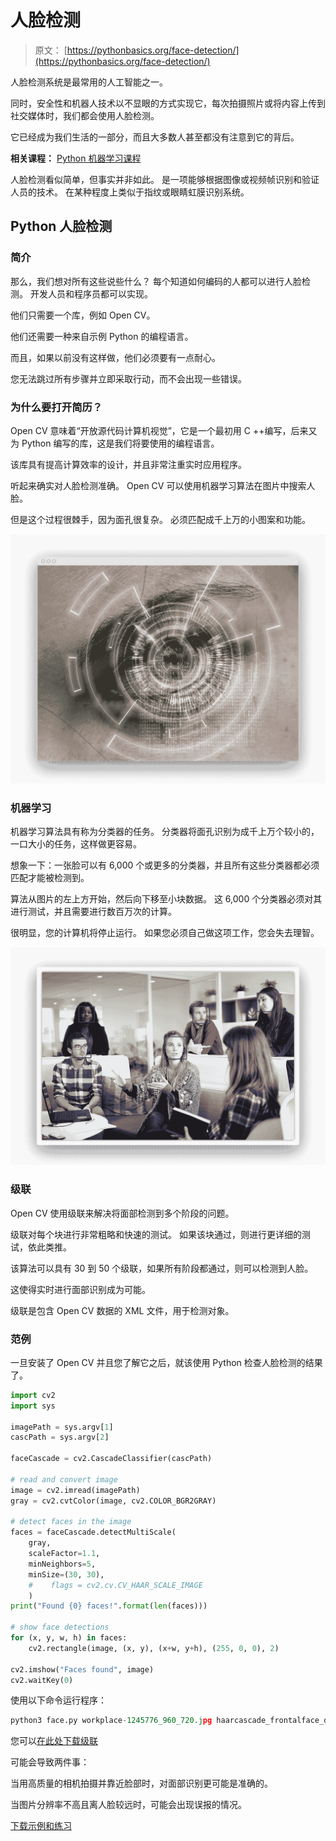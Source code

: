 # 人脸检测

> 原文： [https://pythonbasics.org/face-detection/](https://pythonbasics.org/face-detection/)

人脸检测系统是最常用的人工智能之一。

同时，安全性和机器人技术以不显眼的方式实现它，每次拍摄照片或将内容上传到社交媒体时，我们都会使用人脸检测。

它已经成为我们生活的一部分，而且大多数人甚至都没有注意到它的背后。

**相关课程：** [Python 机器学习课程](https://gum.co/MnRYU)

人脸检测看似简单，但事实并非如此。 是一项能够根据图像或视频帧识别和验证人员的技术。 在某种程度上类似于指纹或眼睛虹膜识别系统。

## Python 人脸检测

### 简介

那么，我们想对所有这些说些什么？ 每个知道如何编码的人都可以进行人脸检测。 开发人员和程序员都可以实现。

他们只需要一个库，例如 Open CV。

他们还需要一种来自示例 Python 的编程语言。

而且，如果以前没有这样做，他们必须要有一点耐心。

您无法跳过所有步骤并立即采取行动，而不会出现一些错误。

### 为什么要打开简历？

Open CV 意味着“开放源代码计算机视觉”，它是一个最初用 C ++编写，后来又为 Python 编写的库，这是我们将要使用的编程语言。

该库具有提高计算效率的设计，并且非常注重实时应用程序。

听起来确实对人脸检测准确。 Open CV 可以使用机器学习算法在图片中搜索人脸。

但是这个过程很棘手，因为面孔很复杂。 必须匹配成千上万的小图案和功能。

![opencv python](img/de39095660d68731ea5870a862a1f418.jpg)

### 机器学习

机器学习算法具有称为分类器的任务。 分类器将面孔识别为成千上万个较小的，一口大小的任务，这样做更容易。

想象一下：一张脸可以有 6,000 个或更多的分类器，并且所有这些分类器都必须匹配才能被检测到。

算法从图片的左上方开始，然后向下移至小块数据。 这 6,000 个分类器必须对其进行测试，并且需要进行数百万次的计算。

很明显，您的计算机将停止运行。 如果您必须自己做这项工作，您会失去理智。

![face detection with python opencv](img/05fb777975099dc498022833965a3f72.jpg)

### 级联

Open CV 使用级联来解决将面部检测到多个阶段的问题。

级联对每个块进行非常粗略和快速的测试。 如果该块通过，则进行更详细的测试，依此类推。

该算法可以具有 30 到 50 个级联，如果所有阶段都通过，则可以检测到人脸。

这使得实时进行面部识别成为可能。

级联是包含 Open CV 数据的 XML 文件，用于检测对象。

### 范例

一旦安装了 Open CV 并且您了解它之后，就该使用 Python 检查人脸检测的结果了。

```py
import cv2
import sys

imagePath = sys.argv[1]
cascPath = sys.argv[2]

faceCascade = cv2.CascadeClassifier(cascPath)

# read and convert image
image = cv2.imread(imagePath)
gray = cv2.cvtColor(image, cv2.COLOR_BGR2GRAY)

# detect faces in the image
faces = faceCascade.detectMultiScale(
    gray,
    scaleFactor=1.1,
    minNeighbors=5,
    minSize=(30, 30),
    #    flags = cv2.cv.CV_HAAR_SCALE_IMAGE
    )
print("Found {0} faces!".format(len(faces)))

# show face detections
for (x, y, w, h) in faces:
    cv2.rectangle(image, (x, y), (x+w, y+h), (255, 0, 0), 2)

cv2.imshow("Faces found", image)
cv2.waitKey(0)

```

使用以下命令运行程序：

```py
python3 face.py workplace-1245776_960_720.jpg haarcascade_frontalface_default.xml

```

您可以[在此处下载级联](https://github.com/shantnu/FaceDetect/raw/master/haarcascade_frontalface_default.xml)

可能会导致两件事：

当用高质量的相机拍摄并靠近脸部时，对面部识别更可能是准确的。

当图片分辨率不高且离人脸较远时，可能会出现误报的情况。

[下载示例和练习](https://gum.co/MnRYU)